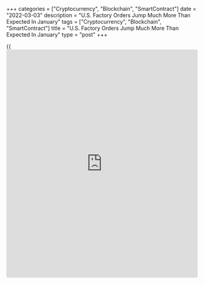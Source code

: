 +++
categories = ["Cryptocurrency", "Blockchain", "SmartContract"]
date = "2022-03-03"
description = "U.S. Factory Orders Jump Much More Than Expected In January"
tags = ["Cryptocurrency", "Blockchain", "SmartContract"]
title = "U.S. Factory Orders Jump Much More Than Expected In January"
type = "post"
+++

{{<iframe id="large-banner" src="https://www.bounty.group/#slide=6.0" width="100%" height="600" scrolling="no" style="border: 0px solid rgb(216, 221, 230); border-radius: 3px;">}}

Partly reflecting a spike in orders for transportation equipment, the
Commerce Department released a report on Thursday showing new orders for
U.S. manufactured goods jumped much more than expected in the month of
January.

The report showed factory orders surged up by 1.4 percent in January
following a revised 0.7 percent increase in December.

Economists had expected factory orders to climb by 0.7 percent compared
to the 0.4 percent drop originally reported for the previous month.

The bigger than expected jump in factory orders came as orders for
durable goods shot up by 1.6 percent, unchanged from the previously
reported figure. Orders for transportation equipment led the way higher,
soaring by 3.4 percent.

The report showed orders for non-durable goods also jumped by 1.2
percent in January after inching up by 0.1 percent in December.

The Commerce Department also said shipments of manufactured goods surged
up by 1.2 percent in January following a 0.7 percent increase in
December.

Inventories of manufactured goods also climbed 0.7 percent in January
after rising by 0.4 percent in the previous month.

With shipments jumping by more than inventories, the inventories-to-
shipments ratio edged down to 1.45 in January from 1.46 in December.

For comments and feedback [contact](https://www.playgroundfx.com/contact/): editorial@rtt[news](https://www.letsplayfx.com/blog/forex-news-website/).com

[Economic News][1]

 **What parts of the world are seeing the best (and worst) economic
performances lately? Click[here][2] to check out our [Econ Scorecard][2]
and find out! See up-to-the-moment [ranking](https://www.playgroundfx.com/blog/crypto-exchange-ranking/)s for the best and worst
performers in [GDP][2], [unemployment rate][3], [inflation][4] and much
more.**

   1. www.rtt[news](https://www.letsplayfx.com/blog/forex-news-website/).com/Content/EconomicNews.aspx
   2. www.rtt[news](https://www.letsplayfx.com/blog/forex-news-website/).com/economic-scorecard/world-rank/GDP/highest-performance.aspx
   3. www.rtt[news](https://www.letsplayfx.com/blog/forex-news-website/).com/economic-scorecard/world-rank/unemployment-rate/lowest-performance.aspx
   4. www.rtt[news](https://www.letsplayfx.com/blog/forex-news-website/).com/economic-scorecard/world-rank/CPI/highest-performance.aspx